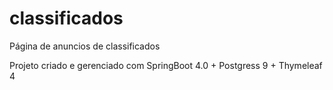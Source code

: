 # classificados

Página de anuncios de classificados

Projeto criado e gerenciado com SpringBoot 4.0 + Postgress 9 + Thymeleaf 4
